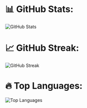
# 📊 GitHub Stats:
![GitHub Stats](https://github-readme-stats.vercel.app/api?username=dprakash2101&theme=dark&hide_border=false&include_all_commits=true&count_private=true)

# 📈 GitHub Streak:
![GitHub Streak](https://github-readme-streak-stats.herokuapp.com/?user=dprakash2101&theme=dark&hide_border=false)

# 🔥 Top Languages:
![Top Languages](https://github-readme-stats.vercel.app/api/top-langs/?username=dprakash2101&theme=dark&hide_border=false&include_all_commits=true&count_private=true&layout=compact)
